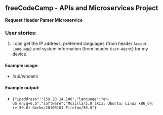 **freeCodeCamp** - APIs and Microservices Project
------

**Request Header Parser Microservice**

### User stories:
1. I can get the IP address, preferred languages (from header `Accept-Language`) and system information (from header `User-Agent`) for my device.

#### Example usage:
* /api/whoami

#### Example output:
* `{"ipaddress":"159.20.14.100","language":"en-US,en;q=0.5","software":"Mozilla/5.0 (X11; Ubuntu; Linux x86_64; rv:50.0) Gecko/20100101 Firefox/50.0"}`